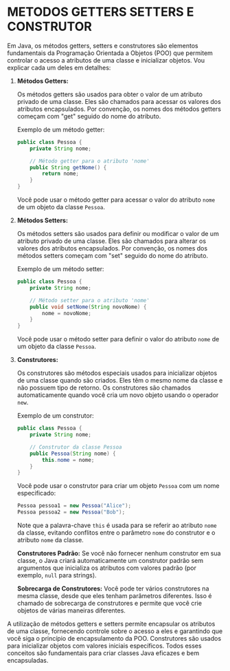 # METODOS GETTERS SETTERS E CONSTRUTOR
Em Java, os métodos getters, setters e construtores são elementos fundamentais da Programação Orientada a Objetos (POO) que permitem controlar o acesso a atributos de uma classe e inicializar objetos. Vou explicar cada um deles em detalhes:

1. **Métodos Getters:**

   Os métodos getters são usados para obter o valor de um atributo privado de uma classe. Eles são chamados para acessar os valores dos atributos encapsulados. Por convenção, os nomes dos métodos getters começam com "get" seguido do nome do atributo.

   Exemplo de um método getter:

   ```java
   public class Pessoa {
       private String nome;
   
       // Método getter para o atributo 'nome'
       public String getNome() {
           return nome;
       }
   }
   ```

   Você pode usar o método getter para acessar o valor do atributo `nome` de um objeto da classe `Pessoa`.

2. **Métodos Setters:**

   Os métodos setters são usados para definir ou modificar o valor de um atributo privado de uma classe. Eles são chamados para alterar os valores dos atributos encapsulados. Por convenção, os nomes dos métodos setters começam com "set" seguido do nome do atributo.

   Exemplo de um método setter:

   ```java
   public class Pessoa {
       private String nome;
   
       // Método setter para o atributo 'nome'
       public void setNome(String novoNome) {
           nome = novoNome;
       }
   }
   ```

   Você pode usar o método setter para definir o valor do atributo `nome` de um objeto da classe `Pessoa`.

3. **Construtores:**

   Os construtores são métodos especiais usados para inicializar objetos de uma classe quando são criados. Eles têm o mesmo nome da classe e não possuem tipo de retorno. Os construtores são chamados automaticamente quando você cria um novo objeto usando o operador `new`.

   Exemplo de um construtor:

   ```java
   public class Pessoa {
       private String nome;
   
       // Construtor da classe Pessoa
       public Pessoa(String nome) {
           this.nome = nome;
       }
   }
   ```

   Você pode usar o construtor para criar um objeto `Pessoa` com um nome especificado:

   ```java
   Pessoa pessoa1 = new Pessoa("Alice");
   Pessoa pessoa2 = new Pessoa("Bob");
   ```

   Note que a palavra-chave `this` é usada para se referir ao atributo `nome` da classe, evitando conflitos entre o parâmetro `nome` do construtor e o atributo `nome` da classe.

   **Construtores Padrão:** Se você não fornecer nenhum construtor em sua classe, o Java criará automaticamente um construtor padrão sem argumentos que inicializa os atributos com valores padrão (por exemplo, `null` para strings).

   **Sobrecarga de Construtores:** Você pode ter vários construtores na mesma classe, desde que eles tenham parâmetros diferentes. Isso é chamado de sobrecarga de construtores e permite que você crie objetos de várias maneiras diferentes.

A utilização de métodos getters e setters permite encapsular os atributos de uma classe, fornecendo controle sobre o acesso a eles e garantindo que você siga o princípio de encapsulamento da POO. Construtores são usados para inicializar objetos com valores iniciais específicos. Todos esses conceitos são fundamentais para criar classes Java eficazes e bem encapsuladas.
